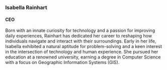 ### Isabella Rainhart

#### CEO

Born with an innate curiosity for technology and a passion for improving daily experiences, Rainhart has dedicated her career to reshaping how individuals navigate and interact with their surroundings. Early in her life, Isabella exhibited a natural aptitude for problem-solving and a keen interest in the intersection of technology and human experience. She pursued her education at a renowned university, earning a degree in Computer Science with a focus on Geographic Information Systems (GIS). 